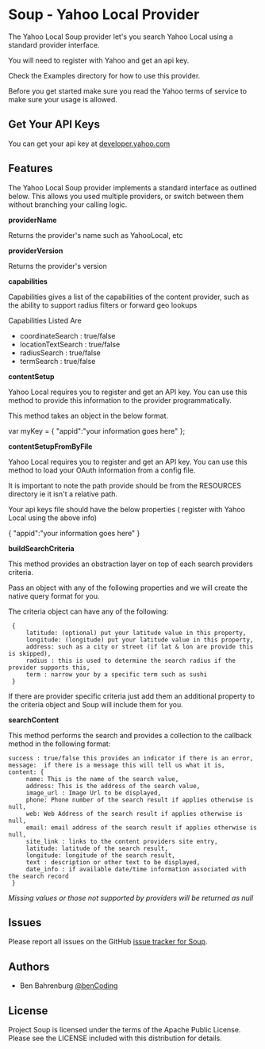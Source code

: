 # Soup - Yahoo Local Provider

The Yahoo Local Soup provider let's you search Yahoo Local using a standard provider interface.

You will need to register with Yahoo and get an api key.

Check the Examples directory for how to use this provider.

Before you get started make sure you read the Yahoo terms of service to make sure your usage is allowed.

## Get Your API Keys

You can get your api key at [developer.yahoo.com](http://developer.yahoo.com/search/local/V3/localSearch.html)

## Features

The Yahoo Local Soup provider implements a standard interface as outlined below. This allows you used multiple providers, or switch between them without branching your calling logic.

<b>providerName</b>

Returns the provider's name such as YahooLocal, etc

<b>providerVersion</b>

Returns the provider's version

<b>capabilities</b>

Capabilities gives a list of the capabilities of the content provider, such as the ability	to support radius filters or forward geo lookups

Capabilities Listed Are

* coordinateSearch : true/false
* locationTextSearch : true/false
* radiusSearch : true/false
* termSearch : true/false

<b>contentSetup</b> 

Yahoo Local requires you to register and get an API key.  You can use this method to provide this information to the provider programmatically.

This method takes an object in the below format.

var myKey = {
	"appid":"your information goes here"
};

<b>contentSetupFromByFile</b>

Yahoo Local requires you to register and get an API key. You can use this method to load your OAuth information from a config file.

It is important to note the path provide should be from the RESOURCES directory ie it isn't a relative path.

Your api keys file should have the below properties ( register with Yahoo Local using the above info)

{
	"appid":"your information goes here"
}

<b>buildSearchCriteria</b>

This method provides an obstraction layer on top of each search providers criteria.

Pass an object with any of the following properties and we will create the native query format for you.

The criteria object can have any of the following:

	 {
		 latitude: (optional) put your latitude value in this property,
		 longitude: (longitude) put your latitude value in this property,
		 address: such as a city or street (if lat & lon are provide this is skipped),
		 radius : this is used to determine the search radius if the provider supports this,
		 term : narrow your by a specific term such as sushi
	 }
	 
If there are provider specific criteria just add them an additional property to the criteria object and Soup will include them for you.
	 
<b>searchContent</b>

This method performs the search and provides a collection to the callback method in the following format:

	success : true/false this provides an indicator if there is an error,
	message:  if there is a message this will tell us what it is,
	content: {
		 name: This is the name of the search value,
		 address: This is the address of the search value,
		 image_url : Image Url to be displayed,
		 phone: Phone number of the search result if applies otherwise is null,
		 web: Web Address of the search result if applies otherwise is null,
		 email: email address of the search result if applies otherwise is null,
		 site_link : links to the content providers site entry,
		 latitude: latitude of the search result,
		 longitude: longitude of the search result,
		 text : description or other text to be displayed,
		 date_info : if available date/time information associated with the search record
	 }

*Missing values or those not supported by providers will be returned as null*

## Issues

Please report all issues on the GitHub [issue tracker for Soup](https://github.com/benbahrenburg/Soup/issues).

## Authors

  * Ben Bahrenburg [@benCoding](http://twitter.com/benCoding)

## License ##

Project Soup is licensed under the terms of the Apache Public License. Please see the LICENSE included with this distribution for details.